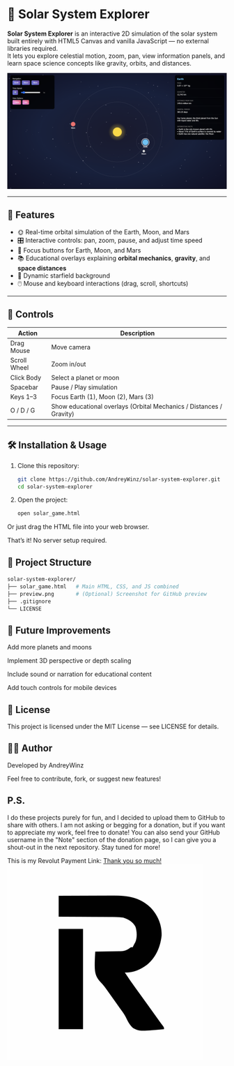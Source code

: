 # 🌌 Solar System Explorer

**Solar System Explorer** is an interactive 2D simulation of the solar system built entirely with HTML5 Canvas and vanilla JavaScript — no external libraries required.  
It lets you explore celestial motion, zoom, pan, view information panels, and learn space science concepts like gravity, orbits, and distances.

![Preview](preview.png)

---

## 🚀 Features

- 🌞 Real-time orbital simulation of the Earth, Moon, and Mars  
- 🎛️ Interactive controls: pan, zoom, pause, and adjust time speed  
- 🔭 Focus buttons for Earth, Moon, and Mars  
- 📚 Educational overlays explaining **orbital mechanics**, **gravity**, and **space distances**  
- 🌌 Dynamic starfield background  
- 🖱️ Mouse and keyboard interactions (drag, scroll, shortcuts)

---

## 🧭 Controls

| Action | Description |
|--------|--------------|
| Drag Mouse | Move camera |
| Scroll Wheel | Zoom in/out |
| Click Body | Select a planet or moon |
| Spacebar | Pause / Play simulation |
| Keys 1–3 | Focus Earth (1), Moon (2), Mars (3) |
| O / D / G | Show educational overlays (Orbital Mechanics / Distances / Gravity) |

---

## 🛠️ Installation & Usage

1. Clone this repository:
   ```bash
   git clone https://github.com/AndreyWinz/solar-system-explorer.git
   cd solar-system-explorer
2. Open the project:
   ```bash
   open solar_game.html
Or just drag the HTML file into your web browser.

That’s it! No server setup required.

## 📁 Project Structure
```graphql
solar-system-explorer/
├── solar_game.html   # Main HTML, CSS, and JS combined
├── preview.png       # (Optional) Screenshot for GitHub preview
├── .gitignore
└── LICENSE
```

## 🧩 Future Improvements

Add more planets and moons

Implement 3D perspective or depth scaling

Include sound or narration for educational content

Add touch controls for mobile devices

## 🪪 License

This project is licensed under the MIT License — see LICENSE
 for details.

## 👨‍🚀 Author

Developed by AndreyWinz

Feel free to contribute, fork, or suggest new features!

## P.S.
I do these projects purely for fun, and I decided to upload them to GitHub to share with others. I am not asking or begging for a donation, but if you want to appreciate my work, feel free to donate! You can also send your GitHub username in the "Note" section of the donation page, so I can give you a shout-out in the next repository. Stay tuned for more!

This is my Revolut Payment Link:
[Thank you so much!](https://revolut.me/andreygdl9) ![Revolut_Icon](rev_icon.svg)
